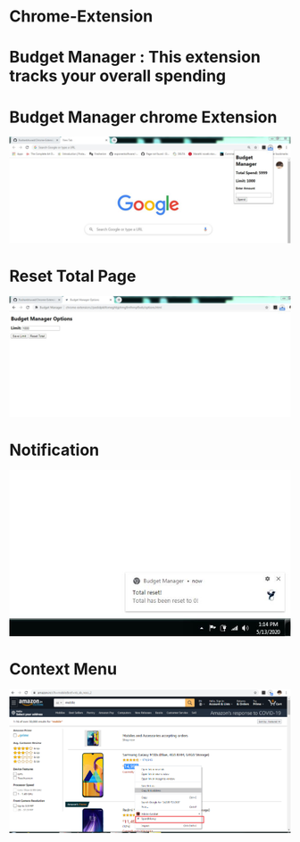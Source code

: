 # Chrome-Extension
# Budget Manager : This extension tracks your overall spending

# Budget Manager chrome Extension
<img src="Extension images/Icon_visible.JPG">


# Reset Total Page

<img src="Extension images/reset.JPG">


# Notification

<img src="Extension images/notification.JPG">

# Context Menu

<img src="Extension images/contextMenu.png">
